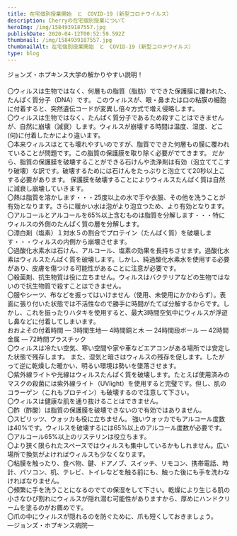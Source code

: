 ```yaml
---
title: 在宅個別授業開始　と　COVID-19 (新型コロナウイルス）
description: Cherryの在宅個別授業について
heroImg: /img/1584939187557.jpg
publishDate: 2020-04-12T00:52:59.592Z
thumbnail: /img/1584939187557.jpg
thumbnailAlt: 在宅個別授業開始　と　COVID-19 (新型コロナウイルス）
type: blog
---
```

 

ジョンズ・ホプキンス大学の解かりやすい説明！\
\
〇ウィルスは生物ではなく、何層もの脂質（脂肪）でできた保護膜に覆われた、たんぱく質分子（DNA）です。 このウィルスが、眼・鼻または口の粘膜の細胞に付着すると、突然遺伝コードが変異し倍々方式で増え侵略します。 \
〇ウィルスは生物ではなく、たんぱく質分子であるため殺すことはできませんが、自然に崩壊（減衰）します。ウィルスが崩壊する時間は温度、湿度、どこ(何)に付着したかにより違います。 \
〇本来ウィルスはとても壊れやすいのですが、脂質でできた何層もの膜に覆われていることが問題です。この脂質の保護膜を取り除く必要がでてきます。 だから、脂質の保護膜を破壊することができる石けんや洗浄剤は有効（泡立ててこすり破壊）な訳です。破壊するためには石けんをたっぷりと泡立てて20秒以上こする必要があります。 保護膜を破壊することによりウィルスたんぱく質は自然に減衰し崩壊していきます。 \
〇熱は脂質を溶かします・・・25度以上の水で手や衣服、その他を洗うことが有効となります。さらに暖かい水は泡がより泡立つため、より有効となります。 \
〇アルコールとアルコールを65%以上含むものは脂質を分解します・・・特にウィルスの外側のたんぱく質の層を分解します。 \
〇漂白剤（塩素）１対水５の割合でプロテイン（たんぱく質）を破壊します・・・ウィルスの内側から崩壊させます。 \
〇過酸化水素水は石けん、アルコール、塩素の効果を長持ちさせます。過酸化水素はウィルスたんぱく質を破壊します。しかし、純過酸化水素水を使用する必要があり、皮膚を傷つける可能性があることに注意が必要です。 \
〇殺菌剤、抗生物質は役に立ちません。ウィルスはバクテリアなどの生物ではないので抗生物質で殺すことはできません。 \
〇服やシーツ、布などを振ってはいけません（使用、未使用にかかわらず）。表面に張り付いた状態では不活性なので勝手に時間がたてば分解するからです。しかし、これを振ったりハタキを使用すると、最大3時間空気中にウィルスが浮遊し鼻などに付着してしまいます。 \
おおよその付着時間 ― 3時間生地― 4時間銅と木 ― 24時間段ボール ― 42時間金属 ― 72時間プラスチック \
〇ウィルスは冷たい空気、寒い空間や家や車などエアコンがある場所では安定した状態で残存します。 また、湿気と暗さはウィルスの残存を促します。したがって逆に乾燥した暖かい、明るい環境は勢いを墜落させます。 \
〇紫外線ライトや光線はウィルスたんぱく質を破壊します。たとえば使用済みのマスクの殺菌には紫外線ライト（UVlight）を使用すると完璧です。但し、肌のコラーゲン（これもプロテイン）も破壊するので注意して下さい。 \
〇ウィルスは健康な肌を通り抜けることはできません。 \
〇酢（酢酸）は脂質の保護膜を破壊できないので有効ではありません。 \
〇スピリッツ、ウォッカも役に立ちません。 強いウォッカでもアルコール度数は40%です。ウィルスを破壊するには65%以上のアルコール度数が必要です。 \
〇アルコール65%以上のリステリンは役立ちます。 \
〇より狭く限られたスペースではウィルスも集中しているかもしれません。広い場所で換気がよければウィルスも少なくなります。 \
〇粘膜を触ったり、食べ物、鍵、ドアノブ、スイッチ、リモコン、携帯電話、時計、パソコン、机、テレビ、トイレなどを触る前にも、触った後にも手を洗わなければなりません。 \
〇頻繁に手を洗うことになるのでての保湿をして下さい。乾燥により生じる肌の小さなひび割れにウィルスが隠れ潜む可能性がありますから、厚めにハンドクリームを塗るのがお薦めです。 \
〇爪の中にウィルスが隠れるのを防ぐために、爪も短くしておきましょう。 \
―ジョンズ・ホプキンス病院―